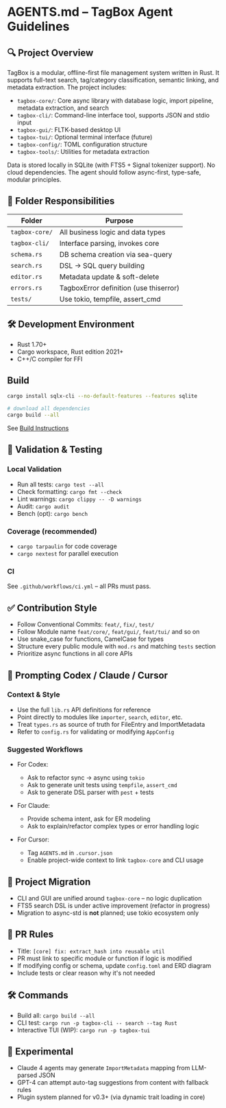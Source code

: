 # AGENTS.md – TagBox Agent Guidelines

## 🔍 Project Overview

TagBox is a modular, offline-first file management system written in Rust. It supports full-text search, tag/category classification, semantic linking, and metadata extraction. The project includes:

* `tagbox-core/`: Core async library with database logic, import pipeline, metadata extraction, and search
* `tagbox-cli/`: Command-line interface tool, supports JSON and stdio input
* `tagbox-gui/`: FLTK-based desktop UI
* `tagbox-tui/`: Optional terminal interface (future)
* `tagbox-config/`: TOML configuration structure
* `tagbox-tools/`: Utilities for metadata extraction

Data is stored locally in SQLite (with FTS5 + Signal tokenizer support). No cloud dependencies. The agent should follow async-first, type-safe, modular principles.

## 📂 Folder Responsibilities

| Folder         | Purpose                                |
| -------------- | -------------------------------------- |
| `tagbox-core/` | All business logic and data types      |
| `tagbox-cli/`  | Interface parsing, invokes core        |
| `schema.rs`    | DB schema creation via sea-query       |
| `search.rs`    | DSL → SQL query building               |
| `editor.rs`    | Metadata update & soft-delete          |
| `errors.rs`    | TagboxError definition (use thiserror) |
| `tests/`       | Use tokio, tempfile, assert\_cmd       |


## 🛠️ Development Environment

* Rust 1.70+
* Cargo workspace, Rust edition 2021+
* C++/C compiler for FFI

## Build

```bash
cargo install sqlx-cli --no-default-features --features sqlite

# download all dependencies
cargo build --all
```

See [Build Instructions](BUILDING.md)

## 🧪 Validation & Testing

### Local Validation

* Run all tests: `cargo test --all`
* Check formatting: `cargo fmt --check`
* Lint warnings: `cargo clippy -- -D warnings`
* Audit: `cargo audit`
* Bench (opt): `cargo bench`

### Coverage (recommended)

* `cargo tarpaulin` for code coverage
* `cargo nextest` for parallel execution

### CI

See `.github/workflows/ci.yml` – all PRs must pass.

## ✅ Contribution Style

* Follow Conventional Commits: `feat/`, `fix/`, `test/`
* Follow Module name `feat/core/`, `feat/gui/`, `feat/tui/` and so on
* Use snake\_case for functions, CamelCase for types
* Structure every public module with `mod.rs` and matching `tests` section
* Prioritize async functions in all core APIs

## 🧠 Prompting Codex / Claude / Cursor

### Context & Style

* Use the full `lib.rs` API definitions for reference
* Point directly to modules like `importer`, `search`, `editor`, etc.
* Treat `types.rs` as source of truth for FileEntry and ImportMetadata
* Refer to `config.rs` for validating or modifying `AppConfig`

### Suggested Workflows

* For Codex:

  * Ask to refactor sync → async using `tokio`
  * Ask to generate unit tests using `tempfile`, `assert_cmd`
  * Ask to generate DSL parser with `pest` + tests
* For Claude:

  * Provide schema intent, ask for ER modeling
  * Ask to explain/refactor complex types or error handling logic
* For Cursor:

  * Tag `AGENTS.md` in `.cursor.json`
  * Enable project-wide context to link `tagbox-core` and CLI usage

## 🧩 Project Migration

* CLI and GUI are unified around `tagbox-core` – no logic duplication
* FTS5 search DSL is under active improvement (refactor in progress)
* Migration to async-std is **not** planned; use tokio ecosystem only

## 🧱 PR Rules

* Title: `[core] fix: extract_hash into reusable util`
* PR must link to specific module or function if logic is modified
* If modifying config or schema, update `config.toml` and ERD diagram
* Include tests or clear reason why it's not needed

## 🛠️ Commands

* Build all: `cargo build --all`
* CLI test: `cargo run -p tagbox-cli -- search --tag Rust`
* Interactive TUI (WIP): `cargo run -p tagbox-tui`

## 🔮 Experimental

* Claude 4 agents may generate `ImportMetadata` mapping from LLM-parsed JSON
* GPT-4 can attempt auto-tag suggestions from content with fallback rules
* Plugin system planned for v0.3+ (via dynamic trait loading in core)
